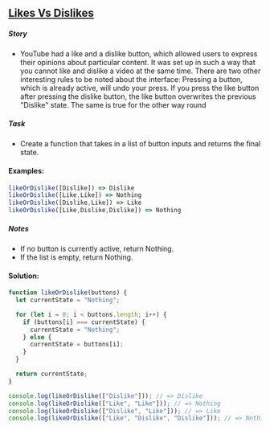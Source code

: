 ## [Likes Vs Dislikes](https://www.codewars.com/kata/62ad72443809a4006998218a/train/javascript)

##### Story

- YouTube had a like and a dislike button, which allowed users to express their opinions about particular content. It was set up in such a way that you cannot like and dislike a video at the same time. There are two other interesting rules to be noted about the interface: Pressing a button, which is already active, will undo your press. If you press the like button after pressing the dislike button, the like button overwrites the previous "Dislike" state. The same is true for the other way round

##### Task

- Create a function that takes in a list of button inputs and returns the final state.

#### Examples:

```js
likeOrDislike([Dislike]) => Dislike
likeOrDislike([Like,Like]) => Nothing
likeOrDislike([Dislike,Like]) => Like
likeOrDislike([Like,Dislike,Dislike]) => Nothing
```

##### Notes

- If no button is currently active, return Nothing.
- If the list is empty, return Nothing.

#### Solution:

```js
function likeOrDislike(buttons) {
  let currentState = "Nothing";

  for (let i = 0; i < buttons.length; i++) {
    if (buttons[i] === currentState) {
      currentState = "Nothing";
    } else {
      currentState = buttons[i];
    }
  }

  return currentState;
}

console.log(likeOrDislike(["Dislike"])); // => Dislike
console.log(likeOrDislike(["Like", "Like"])); // => Nothing
console.log(likeOrDislike(["Dislike", "Like"])); // => Like
console.log(likeOrDislike(["Like", "Dislike", "Dislike"])); // => Nothing
```
